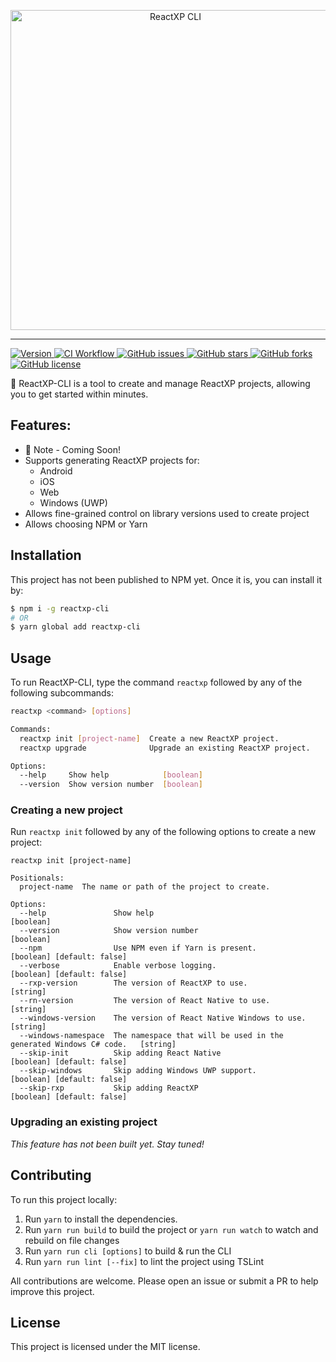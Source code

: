 <p align="center">
  <img alt="ReactXP CLI" src="./docs/ReactXPCLI.jpg" width="512">
</p>

---

<p>
  <a href="https://github.com/madhavarshney/reactxp-cli/releases">
    <img alt="Version" src="https://img.shields.io/github/package-json/v/madhavarshney/reactxp-cli?style=for-the-badge">
  </a>
  <a href="https://github.com/madhavarshney/reactxp-cli/actions?query=workflow%3ACI">
    <img alt="CI Workflow" src="https://img.shields.io/github/workflow/status/madhavarshney/reactxp-cli/CI?style=for-the-badge">
  </a>
  <a href="https://github.com/madhavarshney/reactxp-cli/issues">
    <img alt="GitHub issues" src="https://img.shields.io/github/issues/madhavarshney/reactxp-cli?style=for-the-badge">
  </a>
  <a href="https://github.com/madhavarshney/reactxp-cli/stargazers">
    <img alt="GitHub stars" src="https://img.shields.io/github/stars/madhavarshney/reactxp-cli?style=for-the-badge">
  </a>
  <a href="https://github.com/madhavarshney/reactxp-cli/network">
    <img alt="GitHub forks" src="https://img.shields.io/github/forks/madhavarshney/reactxp-cli?style=for-the-badge">
  </a>
  <a href="https://github.com/madhavarshney/reactxp-cli/blob/master/LICENSE">
    <img alt="GitHub license" src="https://img.shields.io/github/license/madhavarshney/reactxp-cli?style=for-the-badge">
  </a>
</p>

🚀 ReactXP-CLI is a tool to create and manage ReactXP projects, allowing you to get started within minutes.

## Features:
  - 🚧 Note - Coming Soon!
  - Supports generating ReactXP projects for:
    - Android
    - iOS
    - Web
    - Windows (UWP)
  - Allows fine-grained control on library versions used to create project
  - Allows choosing NPM or Yarn

## Installation
This project has not been published to NPM yet. Once it is, you can install it by:
```sh
$ npm i -g reactxp-cli
# OR
$ yarn global add reactxp-cli
```

## Usage
To run ReactXP-CLI, type the command `reactxp` followed by any of the following subcommands:

```sh
reactxp <command> [options]

Commands:
  reactxp init [project-name]  Create a new ReactXP project.
  reactxp upgrade              Upgrade an existing ReactXP project.

Options:
  --help     Show help            [boolean]
  --version  Show version number  [boolean]
```

### Creating a new project

Run `reactxp init` followed by any of the following options to create a new project:

```
reactxp init [project-name]

Positionals:
  project-name  The name or path of the project to create.

Options:
  --help               Show help                                     [boolean]
  --version            Show version number                           [boolean]
  --npm                Use NPM even if Yarn is present.              [boolean] [default: false]
  --verbose            Enable verbose logging.                       [boolean] [default: false]
  --rxp-version        The version of ReactXP to use.                [string]
  --rn-version         The version of React Native to use.           [string]
  --windows-version    The version of React Native Windows to use.   [string]
  --windows-namespace  The namespace that will be used in the generated Windows C# code.   [string]
  --skip-init          Skip adding React Native                      [boolean] [default: false]
  --skip-windows       Skip adding Windows UWP support.              [boolean] [default: false]
  --skip-rxp           Skip adding ReactXP                           [boolean] [default: false]
```

### Upgrading an existing project

_This feature has not been built yet.  Stay tuned!_

## Contributing
To run this project locally:

1. Run `yarn` to install the dependencies.
2. Run `yarn run build` to build the project or `yarn run watch` to watch and rebuild on file changes
4. Run `yarn run cli [options]` to build & run the CLI
3. Run `yarn run lint [--fix]` to lint the project using TSLint

All contributions are welcome. Please open an issue or submit a PR to help improve this project.

## License

This project is licensed under the MIT license.
